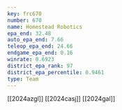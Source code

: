 ```yaml
---
key: frc670
number: 670
name: Homestead Robotics
epa_end: 32.48
auto_epa_end: 7.66
teleop_epa_end: 24.66
endgame_epa_end: 0.16
winrate: 0.6923
district_epa_rank: 97
district_epa_percentile: 0.9461
type: Team
---
```

[[2024azgl]]
[[2024casj]]
[[2024gal]]
